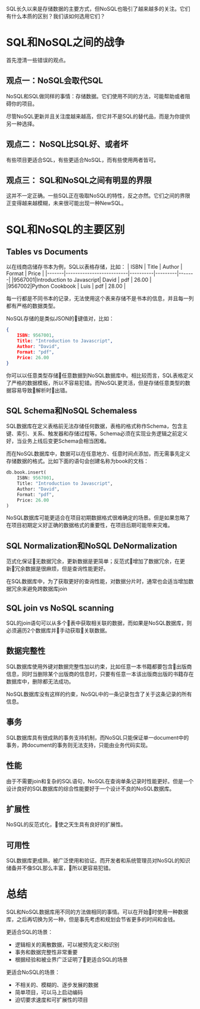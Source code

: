 
SQL长久以来是存储数据的主要方式，但NoSQL也吸引了越来越多的关注。它们有什么本质的区别？我们该如何选用它们？

# SQL和NoSQL之间的战争

首先澄清一些错误的观点。

## 观点一：NoSQL会取代SQL

NoSQL和SQL做同样的事情：存储数据。它们使用不同的方法，可能帮助或者阻碍你的项目。

尽管NoSQL更新并且关注度越来越高，但它并不是SQL的替代品，而是为你提供另一种选择。

## 观点二： NoSQL比SQL好、或者坏

有些项目更适合SQL，有些更适合NoSQL，而有些使用两者皆可。

## 观点三： SQL和NoSQL之间有明显的界限

这并不一定正确。一些SQL正在吸取NoSQL的特性，反之亦然。它们之间的界限正变得越来越模糊，未来很可能出现一种NewSQL。

# SQL和NoSQL的主要区别

## Tables vs Documents

以在线商店储存书本为例，SQL以表格存储，比如：
|  ISBN | Title                    |  Author  | Format  | Price |
|-------|--------------------------|----------|---------|-------|
|9567001|Introduction to Javascript| David    | pdf     | 26.00 |
|9567002|Python Cookbook           | Luis     | pdf     | 28.00 |

每一行都是不同书本的记录，无法使用这个表来存储不是书本的信息，并且每一列都有严格的数据类型。

NoSQL存储的是类似JSON的键值对，比如：
```JSON
{
    ISBN: 9567001,
    Title: "Introduction to Javascript",
    Author: "David",
    Format: "pdf",
    Price: 26.00
}
```
你可以以任意类型存储任意数据到NoSQL数据库中。相比较而言，SQL表格定义了严格的数据模板，所以不容易犯错。而NoSQL更灵活，但是存储任意类型的数据容易导致解析时出错。

## SQL Schema和NoSQL Schemaless

SQL数据库在定义表格前无法存储任何数据，表格的格式称作Schema，包含主键、索引、关系、触发器和存储过程等。Schema必须在实现业务逻辑之前定义好，当业务上线后变更Schema会相当困难。

而在NoSQL数据库中，数据可以在任意地方、任意时间点添加，而无需事先定义存储数据的格式。比如下面的语句会创建名称为book的文档：
```python
db.book.insert(
    ISBN: 9567001,
    Title: "Introduction to Javascript",
    Author: "David",
    Format: "pdf",
    Price: 26.00
)
```

NoSQL数据库可能更适合在项目初期数据格式很难确定的场景。但是如果忽略了在项目初期定义好正确的数据格式的重要性，在项目后期可能带来灾难。

## SQL Normalization和NoSQL DeNormalization

范式化保证无数据冗余，更新数据是更简单；反范式增加了数据冗余，在更新冗余数据是很麻烦，但是查询性能更好。

在SQL数据库中，为了获取更好的查询性能，对数据分片时，通常也会适当增加数据冗余来避免跨数据库join

## SQL join vs NoSQL scanning

SQL的join语句可以从多个表中获取相关联的数据，而如果是NoSQL数据库，则必须遍历2个数据库并手动获取关联数据。

## 数据完整性

SQL数据库使用外键对数据完整性加以约束，比如任意一本书籍都要包含出版商信息，同时当删除某个出版商的信息时，只要有任意一本该出版商出版的书籍存在数据库中，删除都无法成功。

NoSQL数据库没有这样的约束，NoSQL中的一条记录包含了关于这条记录的所有信息。

## 事务

SQL数据库具有很成熟的事务支持机制，而NoSQL只能保证单一document中的事务，跨document的事务则无法支持，只能由业务代码实现。

## 性能

由于不需要join和复杂的SQL语句，NoSQL在查询单条记录时性能更好。但是一个设计良好的SQL数据库的综合性能要好于一个设计不良的NoSQL数据库。

## 扩展性

NoSQL的反范式化，使之天生具有良好的扩展性。

## 可用性

SQL数据库更成熟，被广泛使用和验证。而开发者和系统管理员对NoSQL的知识储备并不像SQL那么丰富，所以更容易犯错。

# 总结

SQL和NoSQL数据库用不同的方法做相同的事情。可以在开始时使用一种数据库，之后再切换为另一种，但是事先考虑和规划会节省更多的时间和金钱。

更适合SQL的场景：
- 逻辑相关的离散数据，可以被预先定义和识别
- 事务和数据完整性非常重要
- 根据经验和被业界广泛证明了更适合SQL的场景

更适合NoSQL的场景：
- 不相关的、模糊的、逐步发展的数据
- 简单项目，可以马上启动编码
- 迫切要求速度和可扩展性的项目
